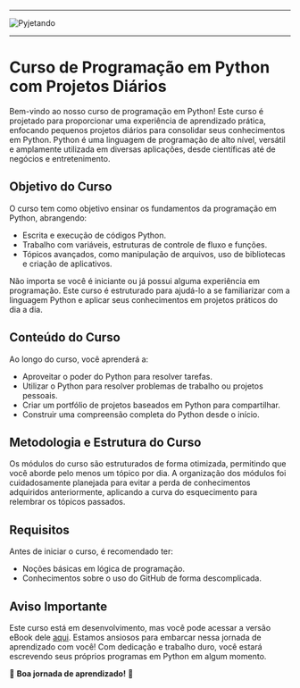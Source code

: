 <hr></hr>

![Pyjetando](https://user-images.githubusercontent.com/44483048/211707476-4f27f5f8-bc37-40ef-be9f-934c2e3fb359.jpg)

<hr></hr>

# Curso de Programação em Python com Projetos Diários

Bem-vindo ao nosso curso de programação em Python! Este curso é projetado para proporcionar uma experiência de aprendizado prática, enfocando pequenos projetos diários para consolidar seus conhecimentos em Python. Python é uma linguagem de programação de alto nível, versátil e amplamente utilizada em diversas aplicações, desde científicas até de negócios e entretenimento.

## Objetivo do Curso

O curso tem como objetivo ensinar os fundamentos da programação em Python, abrangendo:

- Escrita e execução de códigos Python.
- Trabalho com variáveis, estruturas de controle de fluxo e funções.
- Tópicos avançados, como manipulação de arquivos, uso de bibliotecas e criação de aplicativos.

Não importa se você é iniciante ou já possui alguma experiência em programação. Este curso é estruturado para ajudá-lo a se familiarizar com a linguagem Python e aplicar seus conhecimentos em projetos práticos do dia a dia.

## Conteúdo do Curso

Ao longo do curso, você aprenderá a:

- Aproveitar o poder do Python para resolver tarefas.
- Utilizar o Python para resolver problemas de trabalho ou projetos pessoais.
- Criar um portfólio de projetos baseados em Python para compartilhar.
- Construir uma compreensão completa do Python desde o início.

## Metodologia e Estrutura do Curso

Os módulos do curso são estruturados de forma otimizada, permitindo que você aborde pelo menos um tópico por dia. A organização dos módulos foi cuidadosamente planejada para evitar a perda de conhecimentos adquiridos anteriormente, aplicando a curva do esquecimento para relembrar os tópicos passados.

## Requisitos

Antes de iniciar o curso, é recomendado ter:

- Noções básicas em lógica de programação.
- Conhecimentos sobre o uso do GitHub de forma descomplicada.

## Aviso Importante

Este curso está em desenvolvimento, mas você pode acessar a versão eBook dele [aqui](https://drive.google.com/u/0/uc?id=11VhXA3WYyVfSLJhGpyRurdpdl-8P2fE9&export=download). Estamos ansiosos para embarcar nessa jornada de aprendizado com você! Com dedicação e trabalho duro, você estará escrevendo seus próprios programas em Python em algum momento.

🚀 **Boa jornada de aprendizado!** 🚀
